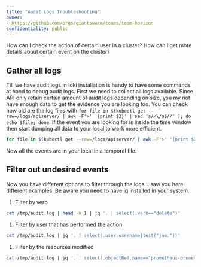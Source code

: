 ```yaml
---
title: "Audit Logs Troubleshooting"
owner:
- https://github.com/orgs/giantswarm/teams/team-horizon
confidentiality: public
---
```


How can I check the action of certain user in a cluster? How can I get more details about certain event on the cluster?

## Gather all logs

Till we have audit logs in loki installation is handy to have some commands at hand to debug audit logs. First we need to collect all logs available. Since API only retain certain amount of audit logs depending on size, you my not have enough data to get the evidence you are looking too. You can check how old are the log files with `for file in $(kubectl get --raw=/logs/apiserver/ | awk -F'>' '{print $2}' | sed 's/<\/a$//' ); do echo $file; done`. If the event you are looking for is inside the time window then start dumping all data to your local to work more efficient.

```bash
for file in $(kubectl get --raw=/logs/apiserver/ | awk -F'>' '{print $2}' | sed 's/<\/a$//' ); do kubectl get --raw=/logs/apiserver/$file 2>/dev/null >> /tmp/audit.log ; done
```

Now all the events are in your local in a temporal file.

## Filter out undesired events

Now you have different options to filter through the logs. I saw you here different examples. Be aware you need to have [jq](https://github.com/jqlang/jq) installed in your system.

1. Filter by verb

```bash
cat /tmp/audit.log | head -n 1 | jq '. | select(.verb=="delete")'
```

1. Filter by user that has performed the action

```bash
cat /tmp/audit.log | jq '. | select(.user.username|test("joe."))'
```

1. Filter by the resources modified

```bash
cat /tmp/audit.log | jq '. | select(.objectRef.name=="prometheus-prometheus-exporters-tls-assets")'
```
